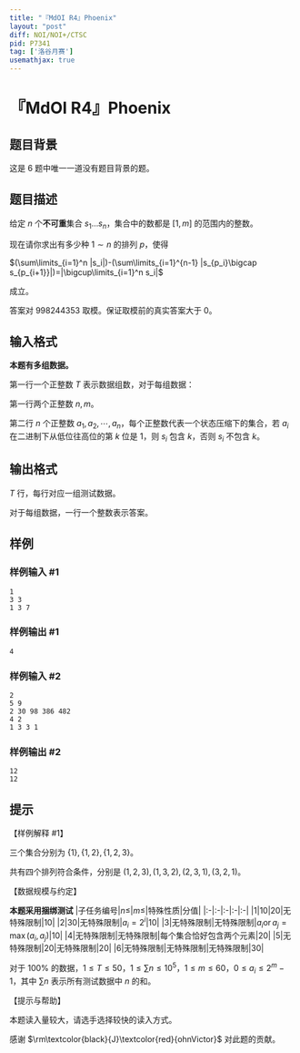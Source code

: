 ```yaml
---
title: "『MdOI R4』Phoenix"
layout: "post"
diff: NOI/NOI+/CTSC
pid: P7341
tag: ['洛谷月赛']
usemathjax: true
---
```


# 『MdOI R4』Phoenix
## 题目背景

这是 $6$ 题中唯一一道没有题目背景的题。
## 题目描述

给定 $n$ 个**不可重**集合 $s_1\dots s_n$，集合中的数都是 $[1,m]$ 的范围内的整数。

现在请你求出有多少种 $1\sim n$ 的排列 $p$，使得

$(\sum\limits_{i=1}^n |s_i|)-(\sum\limits_{i=1}^{n-1} |s_{p_i}\bigcap s_{p_{i+1}}|)=|\bigcup\limits_{i=1}^n s_i|$

成立。

答案对 $998244353$ 取模。保证取模前的真实答案大于 $0$。
## 输入格式

**本题有多组数据。**

第一行一个正整数 $T$ 表示数据组数，对于每组数据：

第一行两个正整数 $n,m$。

第二行 $n$ 个正整数 $a_1,a_2,\cdots,a_n$，每个正整数代表一个状态压缩下的集合，若 $a_i$ 在二进制下从低位往高位的第 $k$ 位是 $1$，则 $s_i$ 包含 $k$，否则 $s_i$ 不包含 $k$。
## 输出格式

$T$ 行，每行对应一组测试数据。

对于每组数据，一行一个整数表示答案。
## 样例

### 样例输入 #1
```
1
3 3
1 3 7
```
### 样例输出 #1
```
4
```
### 样例输入 #2
```
2
5 9
2 30 98 386 482
4 2 
1 3 3 1
```
### 样例输出 #2
```
12
12
```
## 提示

【样例解释 #1】

三个集合分别为 $\{1\},\{1,2\},\{1,2,3\}$。


共有四个排列符合条件，分别是 $(1,2,3),(1,3,2),(2,3,1),(3,2,1)$。

【数据规模与约定】

**本题采用捆绑测试**
|子任务编号|$n\le$|$m\le$|特殊性质|分值|
|:-|:-|:-|:-|:-|
|$1$|$10$|$20$|无特殊限制|$10$|
|$2$|$30$|无特殊限制|$a_i=2^i$|$10$|
|$3$|无特殊限制|无特殊限制|$a_i\operatorname{or}a_j=\max(a_i,a_j)$|$10$|
|$4$|无特殊限制|无特殊限制|每个集合恰好包含两个元素|$20$|
|$5$|无特殊限制|$20$|无特殊限制|$20$|
|$6$|无特殊限制|无特殊限制|无特殊限制|$30$|

对于 $100\%$ 的数据，$1 \le T \le 50$，$1\le \sum n\le  10^5$，$1\le m\le 60$，$0 \le a_i \le 2^m-1$，其中 $\sum n$  表示所有测试数据中 $n$ 的和。

【提示与帮助】

本题读入量较大，请选手选择较快的读入方式。

感谢 $\rm\textcolor{black}{J}\textcolor{red}{ohnVictor}$ 对此题的贡献。

